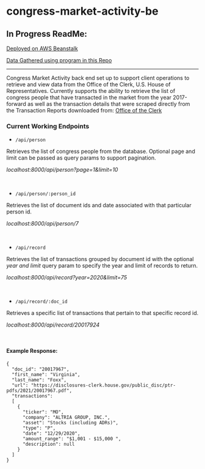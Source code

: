 # congress-market-activity-be

## **In Progress ReadMe:**

[Deployed on AWS Beanstalk](http://congress-market-activity.eba-jgcutjhi.us-east-2.elasticbeanstalk.com/)

[Data Gathered using program in this Repo](https://github.com/g3or3/congress-market-activity-db)

---

Congress Market Activity back end set up to support client operations to retrieve and view data from the Office of the Clerk, U.S. House of Representatives. 
Currently supports the ability to retrieve the list of congress people that have transacted in the market from the year 2017-forward as well as the transaction
details that were scraped directly from the Transaction Reports downloaded from: [Office of the Clerk](https://disclosures-clerk.house.gov/PublicDisclosure/FinancialDisclosure)

### Current Working Endpoints 

- `/api/person`

Retrieves the list of congress people from the database. Optional page and limit can be passed as query params to support pagination.

*localhost:8000/api/person?page=1&limit=10* 

<br />

- `/api/person/:person_id`

Retrieves the list of document ids and date associated with that particular person id.

*localhost:8000/api/person/7*

<br />

- `/api/record`

Retrieves the list of transactions grouped by document id with the optional *year and limit* query param to specify the year and limit of records to return.

*localhost:8000/api/record?year=2020&limit=75*

<br />

- `/api/record/:doc_id`

Retrieves a specific list of transactions that pertain to that specific record id.

*localhost:8000/api/record/20017924*

<br />

#### Example Response:

```
{
  "doc_id": "20017967",
  "first_name": "Virginia",
  "last_name": "Foxx",
  "url": "https://disclosures-clerk.house.gov/public_disc/ptr-pdfs/2021/20017967.pdf",
  "transactions": 
  [
    {
      "ticker": "MO",
      "company": "ALTRIA GROUP, INC.",
      "asset": "Stocks (including ADRs)",
      "type": "P",
      "date": "12/29/2020",
      "amount_range": "$1,001 - $15,000 ",
      "description": null
    }
  ]
}
```
